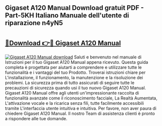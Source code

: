 ## Gigaset A120 Manual Download gratuit PDF - Part-5KH Italiano Manuale dell'utente di riparazione n4yN5

# <h2><a href="http://dfeycz7.blite.top/?on=Gigaset+A120+Manual">🔗Download 👉🔴 Gigaset A120 Manual</a></h2>

[![Gigaset A120 Manual download](https://i.imgur.com/lujVjoI.png)](http://dfeycz7.blite.top/?on=Gigaset+A120+Manual)
Saluti e benvenuto nel manuale di Istruzioni per il tuo Gigaset A120 Manual appena ricevuto. Questa guida completa è progettata per aiutarti a comprendere e utilizzare tutte le funzionalità e i vantaggi del tuo Prodotto. Troverai istruzioni chiare per L'installazione, il funzionamento, la manutenzione e la risoluzione dei problemi. La sicurezza prima di tutto assicurati di seguire tutte le precauzioni di sicurezza quando usi il tuo nuovo Gigaset A120 Manual. Gigaset A120 Manual offre agli utenti un'impressionante raccolta di funzionalità avanzate come il riconoscimento facciale, La Realtà Aumentata, L'attivazione vocale e la ricarica senza fili, tutte facilmente accessibili tramite L'interfaccia utente intuitiva e intuitiva. Per favore, non aver paura di chiedere Gigaset A120 Manual. Il nostro Team di assistenza clienti è pronto a rispondere alle tue domande.
